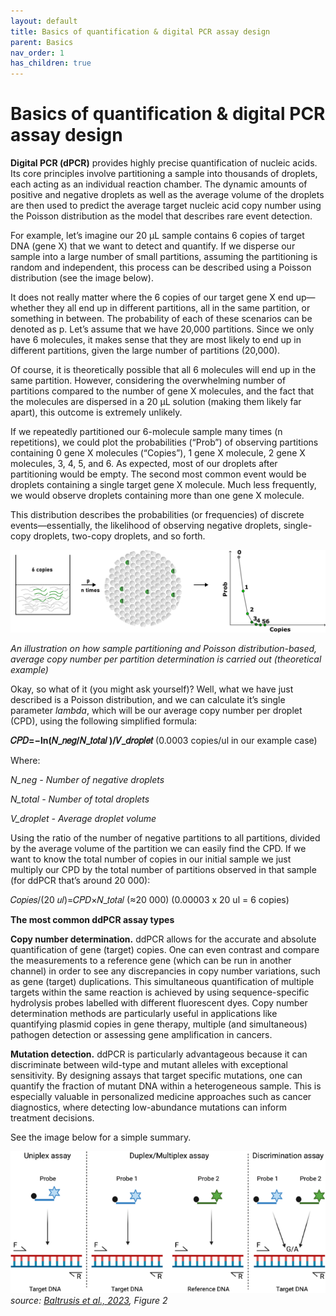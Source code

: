 ```yaml
---
layout: default
title: Basics of quantification & digital PCR assay design
parent: Basics
nav_order: 1
has_children: true
---
```

# Basics of quantification & digital PCR assay design

**Digital PCR (dPCR)** provides highly precise quantification of nucleic acids. Its core principles involve partitioning a sample into thousands of droplets, each acting as an individual reaction chamber. The dynamic amounts of positive and negative droplets as well as the average volume of the droplets are then used to predict the average target nucleic acid copy number using the Poisson distribution as the model that describes rare event detection.

For example, let’s imagine our 20 µL sample contains 6 copies of target DNA (gene X) that we want to detect and quantify. If we disperse our sample into a large number of small partitions, assuming the partitioning is random and independent, this process can be described using a Poisson distribution (see the image below).

It does not really matter where the 6 copies of our target gene X end up—whether they all end up in different partitions, all in the same partition, or something in between. The probability of each of these scenarios can be denoted as p. Let’s assume that we have 20,000 partitions. Since we only have 6 molecules, it makes sense that they are most likely to end up in different partitions, given the large number of partitions (20,000).

Of course, it is theoretically possible that all 6 molecules will end up in the same partition. However, considering the overwhelming number of partitions compared to the number of gene X molecules, and the fact that the molecules are dispersed in a 20 µL solution (making them likely far apart), this outcome is extremely unlikely.

If we repeatedly partitioned our 6-molecule sample many times (n repetitions), we could plot the probabilities (“Prob”) of observing partitions containing 0 gene X molecules (“Copies”), 1 gene X molecule, 2 gene X molecules, 3, 4, 5, and 6. As expected, most of our droplets after partitioning would be empty. The second most common event would be droplets containing a single target gene X molecule. Much less frequently, we would observe droplets containing more than one gene X molecule.

This distribution describes the probabilities (or frequencies) of discrete events—essentially, the likelihood of observing negative droplets, single-copy droplets, two-copy droplets, and so forth.

![g2.png](Basics%20of%20quantification%20&%20digital%20PCR%20assay%20design/g2.png)

*An illustration on how sample partitioning and Poisson distribution-based, average copy number per partition determination is carried out (theoretical example)*

Okay, so what of it (you might ask yourself)? Well, what we have just described is a Poisson distribution, and we can calculate it’s single parameter *lambda*, which will be our average copy number per droplet (CPD), using the following simplified formula:

**𝐶𝑃𝐷=−ln⁡(𝑁_𝑛𝑒𝑔/𝑁_𝑡𝑜𝑡𝑎𝑙 )/𝑉_𝑑𝑟𝑜𝑝𝑙𝑒𝑡** (0.0003 copies/ul in our example case)

Where:

*N_neg - Number of negative droplets*

*N_total - Number of total droplets*

*V_droplet - Average droplet volume*

Using the ratio of the number of negative partitions to all partitions, divided by the average volume of the partition we can easily find the CPD. If we want to know the total number of copies in our initial sample we just multiply our CPD by the total number of partitions observed in that sample (for ddPCR that’s around 20 000):

𝐶𝑜𝑝𝑖𝑒𝑠/(20 𝑢𝑙)=𝐶𝑃𝐷×𝑁_𝑡𝑜𝑡𝑎𝑙 (≈20 000) (0.00003 x 20 ul = 6 copies)

**The most common ddPCR assay types**

**Copy number determination.** ddPCR allows for the accurate and absolute quantification of gene (target) copies. One can even contrast and compare the measurements to a reference gene (which can be run in another channel) in order to see any discrepancies in copy number variations, such as gene (target) duplications. This simultaneous quantification of multiple targets within the same reaction is achieved by using sequence-specific hydrolysis probes labelled with different fluorescent dyes. Copy number determination methods are particularly useful in applications like quantifying plasmid copies in gene therapy, multiple (and simultaneous) pathogen detection or assessing gene amplification in cancers.

**Mutation detection.** ddPCR is particularly advantageous because it can discriminate between wild-type and mutant alleles with exceptional sensitivity. By designing assays that target specific mutations, one can quantify the fraction of mutant DNA within a heterogeneous sample. This is especially valuable in personalized medicine approaches such as cancer diagnostics, where detecting low-abundance mutations can inform treatment decisions.

See the image below for a simple summary.

![13071_2023_5756_Fig2_HTML.png](Basics%20of%20quantification%20&%20digital%20PCR%20assay%20design/13071_2023_5756_Fig2_HTML.png)
*source: [Baltrusis et al., 2023](<https://parasitesandvectors.biomedcentral.com/articles/10.1186/s13071-023-05756-7>), Figure 2*
